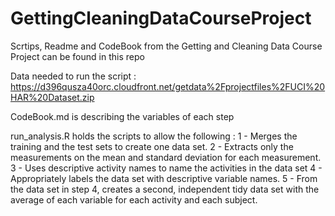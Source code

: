 # GettingCleaningDataCourseProject
Scrtips, Readme and CodeBook from the Getting and Cleaning Data Course Project can be found in this repo

Data needed to run the script : 
https://d396qusza40orc.cloudfront.net/getdata%2Fprojectfiles%2FUCI%20HAR%20Dataset.zip

CodeBook.md is describing the variables of each step

run_analysis.R holds the scripts to allow the following : 
1 - Merges the training and the test sets to create one data set.
2 - Extracts only the measurements on the mean and standard deviation for each measurement.
3 - Uses descriptive activity names to name the activities in the data set
4 - Appropriately labels the data set with descriptive variable names.
5 - From the data set in step 4, creates a second, independent tidy data set with the average of each variable for each activity and each subject.
